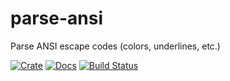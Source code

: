 # parse-ansi
Parse ANSI escape codes (colors, underlines, etc.)

[![Crate](https://meritbadge.herokuapp.com/parse-ansi)](https://crates.io/crates/parse-ansi)
[![Docs](https://docs.rs/parse-ansi/badge.svg)](https://docs.rs/parse-ansi)
[![Build Status](https://travis-ci.com/dbkaplun/parse-ansi.svg?branch=master)](https://travis-ci.com/dbkaplun/parse-ansi)
